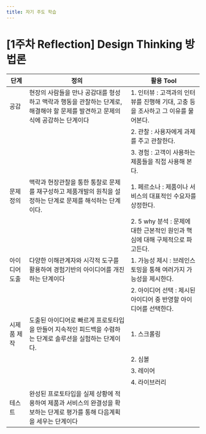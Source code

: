 ```yaml
---
title: 자기 주도 학습
---
```


# [1주차 Reflection] Design Thinking 방법론
| 단계 | 정의 | 활용 Tool|
|----|----|----|
| 공감 |  현장의 사람들을 만나 공감대를 형성하고 맥락과 행동을 관찰하는 단계로, 해결해야 할 문제를 발견하고 문제의식에 공감하는 단계이다 | 1. 인터뷰 : 고객과의 인터뷰를 진행해 기대, 고충 등을 조사하고 그 이유를 물어본다.|
| | | 2. 관찰 : 사용자에게 과제를 주고 관찰한다.|
| | | 3. 경험 : 고객이 사용하는 제품들을 직접 사용해 본다.|
| 문제 정의 | 맥락과 현장관찰을 통한 통찰로 문제를 재구성하고 제품개발의 원칙을 설정하는 단계로 문제를 해석하는 단계이다. | 1. 페르소나 : 제품이나 서비스의 대표적인 수요자를 상정한다.|
| | | 2. 5 why 분석 : 문제에 대한 근본적인 원인과 핵심에 대해 구체적으로 파고든다.|
| 아이디어 도출 | 다양한 이해관계자와 시각적 도구를 활용하여 경험기반의 아이디어를 개진하는 단계이다 | 1. 가능성 제시 : 브레인스토밍을 통해 여러가지 가능성을 제시한다.|
| | | 2. 아이디어 선택 : 제시된 아이디어 중 반영할 아이디어를 선택한다.|
| 시제품 제작 | 도출된 아이디어로 빠르게 프로토타입을 만들어 지속적인 피드백을 수렴하는 단계로 솔루션을 실험하는 단계이다. | 1. 스크롤링|
| | | 2. 심볼|
| | | 3. 레이어|
| | | 4. 라이브러리|
| 테스트 |  완성된 프로토타입을 실제 상황에 적용하여 제품과 서비스의 완결성을 확보하는 단계로 평가를 통해 다음계획을 세우는 단계이다 | |
